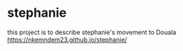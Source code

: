 # stephanie
this project is to describe stephanie's movement to Douala
https://nkemndem23.github.io/stephanie/
